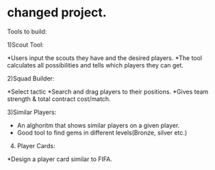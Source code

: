 # changed project.

Tools to build:

1)Scout Tool: 

*Users input the scouts they have and the desired players.
*The tool calculates all possibilities and tells which players they can get. 

2)Squad Builder:

*Select tactic
*Search and drag players to their positions.
*Gives team strength & total contract cost/match.

3)Similar Players:

* An alghoritm that shows similar players on a given player.
* Good tool to find gems in different levels(Bronze, silver etc.)

4) Player Cards:

*Design a player card similar to FIFA. 

